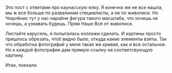 Это пост с ответами про каунасскую елку. Я конечно же не все нашла, мы ж все больше по развалинам специалисты, а не по живописи. Но Чюрлёнис тут у нас нараёне фигура такого масштаба, что хочешь не хочешь, а узнавать будешь. Прям Наше Всё от живописи.

Листайте карусель, я попыталась коллажи сделать. И картины просто пришлось обрезать, чтоб видно было, откуда какие элементы взяты. Так что обработка фотографий у меня такая же кривая, как и все остальное. Но к каждой фотографии дам прямую ссылку на соответсвующую картину. 

Итак, поехали.

